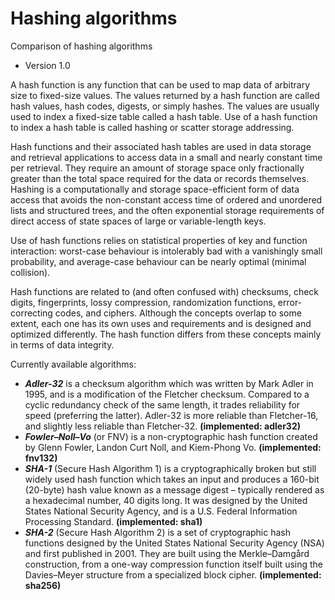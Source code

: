# Hashing algorithms

Comparison of hashing algorithms

* Version 1.0

A hash function is any function that can be used to map data of arbitrary size to fixed-size values. The values returned by a hash function are called hash values, hash codes, digests, or simply hashes. The values are usually used to index a fixed-size table called a hash table. Use of a hash function to index a hash table is called hashing or scatter storage addressing.

Hash functions and their associated hash tables are used in data storage and retrieval applications to access data in a small and nearly constant time per retrieval. They require an amount of storage space only fractionally greater than the total space required for the data or records themselves. Hashing is a computationally and storage space-efficient form of data access that avoids the non-constant access time of ordered and unordered lists and structured trees, and the often exponential storage requirements of direct access of state spaces of large or variable-length keys.

Use of hash functions relies on statistical properties of key and function interaction: worst-case behaviour is intolerably bad with a vanishingly small probability, and average-case behaviour can be nearly optimal (minimal collision).

Hash functions are related to (and often confused with) checksums, check digits, fingerprints, lossy compression, randomization functions, error-correcting codes, and ciphers. Although the concepts overlap to some extent, each one has its own uses and requirements and is designed and optimized differently. The hash function differs from these concepts mainly in terms of data integrity.

Currently available algorithms:

* <b><em>Adler-32</b></em> is a checksum algorithm which was written by Mark Adler in 1995, and is a modification of the Fletcher checksum. Compared to a cyclic redundancy check of the same length, it trades reliability for speed (preferring the latter). Adler-32 is more reliable than Fletcher-16, and slightly less reliable than Fletcher-32. <b>(implemented: adler32)</b>
* <b><em>Fowler–Noll–Vo</b></em> (or FNV) is a non-cryptographic hash function created by Glenn Fowler, Landon Curt Noll, and Kiem-Phong Vo. <b>(implemented: fnv132)</b>
* <b><em>SHA-1</b></em> (Secure Hash Algorithm 1) is a cryptographically broken but still widely used hash function which takes an input and produces a 160-bit (20-byte) hash value known as a message digest – typically rendered as a hexadecimal number, 40 digits long. It was designed by the United States National Security Agency, and is a U.S. Federal Information Processing Standard. <b>(implemented: sha1)</b>
* <b><em>SHA-2</b></em> (Secure Hash Algorithm 2) is a set of cryptographic hash functions designed by the United States National Security Agency (NSA) and first published in 2001. They are built using the Merkle–Damgård construction, from a one-way compression function itself built using the Davies–Meyer structure from a specialized block cipher. <b>(implemented: sha256)</b>
